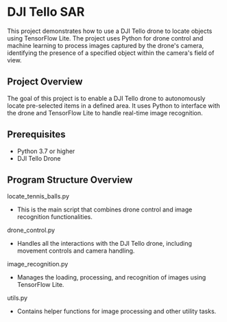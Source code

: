 # DJI Tello SAR

This project demonstrates how to use a DJI Tello drone to locate objects using TensorFlow Lite. The project uses Python for drone control and machine learning to process images captured by the drone's camera, identifying the presence of a specified object within the camera's field of view.

## Project Overview

The goal of this project is to enable a DJI Tello drone to autonomously locate pre-selected items in a defined area. It uses Python to interface with the drone and TensorFlow Lite to handle real-time image recognition.

## Prerequisites

- Python 3.7 or higher
- DJI Tello Drone

## Program Structure Overview
locate_tennis_balls.py
- This is the main script that combines drone control and image recognition functionalities.

drone_control.py
- Handles all the interactions with the DJI Tello drone, including movement controls and camera handling.

image_recognition.py
- Manages the loading, processing, and recognition of images using TensorFlow Lite.

utils.py
- Contains helper functions for image processing and other utility tasks.
